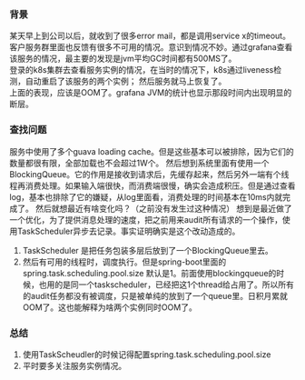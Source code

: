 ### 背景

某天早上到公司以后，就收到了很多error mail，都是调用service x的timeout。客户服务群里面也反馈有很多不可用的情况。意识到情况不妙。通过grafana查看该服务的情况，最主要的发现是jvm平均GC时间都有500MS了。  
登录的k8s集群去查看服务实例的情况，在当时的情况下，k8s通过liveness检测，自动重启了该服务的两个实例； 
然后服务就马上恢复了。  
上面的表现，应该是OOM了。grafana JVM的统计也显示那段时间内出现明显的断层。

### 查找问题

服务中使用了多个guava loading cache。但是这些基本可以被排除，因为它们的数量都很有限，全部加载也不会超过1W个。
然后想到系统里面有使用一个BlockingQueue。它的作用是接收到请求后，先缓存起来，然后另外一端有个线程再消费处理。如果输入端很快，而消费端很慢，确实会造成积压。但是通过查看log，基本也排除了它的嫌疑，从log里面看，消费处理的时间基本在10ms内就完成了。
然后就想最近有啥变化吗？（之前没有发生过这种情况） 
想到是最近做了一个优化，为了提供消息处理的速度，把之前用来audit所有请求的一个操作，使用TaskScheduler异步去记录。事实证明确实是这个改动造成的。
1. TaskScheduler 是把任务包装多层后放到了一个BlockingQueue里去。
2. 然后有可用的线程时，调度执行。但是spring-boot里面的spring.task.scheduling.pool.size 默认是1。前面使用blockingqueue的时候，也用的是同一个taskscheduler，已经把这1个thread给占用了。所以所有的audit任务都没有被调度，只是被单纯的放到了一个queue里。日积月累就OOM了。这也能解释为啥两个实例同时OOM了。
   
### 总结
1. 使用TaskScheudler的时候记得配置spring.task.scheduling.pool.size
2. 平时要多关注服务实例情况。